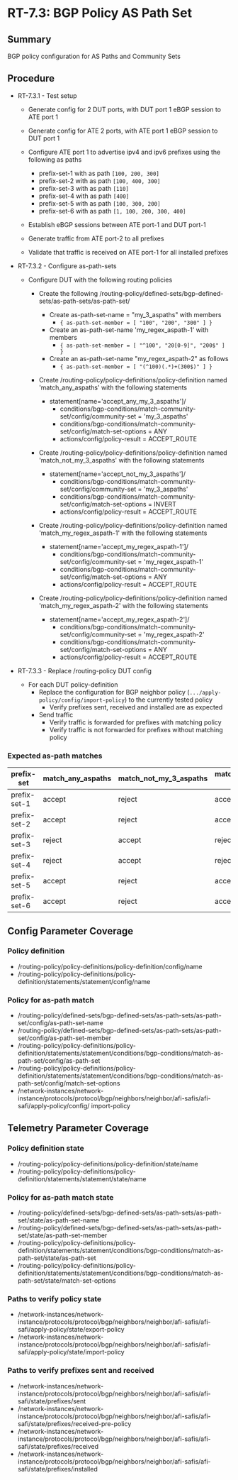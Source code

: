 # RT-7.3: BGP Policy AS Path Set

## Summary

BGP policy configuration for AS Paths and Community Sets

## Procedure

* RT-7.3.1 - Test setup
  * Generate config for 2 DUT ports, with DUT port 1 eBGP session to ATE port 1

  * Generate config for ATE 2 ports, with ATE port 1 eBGP session to DUT port 1

  * Configure ATE port 1 to advertise ipv4 and ipv6 prefixes using the following as paths
    * prefix-set-1 with as path `[100, 200, 300]`
    * prefix-set-2 with as path `[100, 400, 300]`
    * prefix-set-3 with as path `[110]`
    * prefix-set-4 with as path `[400]`
    * prefix-set-5 with as path `[100, 300, 200]`
    * prefix-set-6 with as path `[1, 100, 200, 300, 400]`

  * Establish eBGP sessions between ATE port-1 and DUT port-1
  * Generate traffic from ATE port-2 to all prefixes
  * Validate that traffic is received on ATE port-1 for all installed prefixes

* RT-7.3.2 - Configure as-path-sets
  * Configure DUT with the following routing policies
    * Create the following /routing-policy/defined-sets/bgp-defined-sets/as-path-sets/as-path-set/
      * Create as-path-set-name = "my_3_aspaths" with members
        * `{ as-path-set-member = [ "100", "200", "300" ] }`
      * Create an as-path-set-name 'my_regex_aspath-1' with members
        * `{ as-path-set-member = [ "^100", "20[0-9]", "200$" ] }`
      * Create an as-path-set-name "my_regex_aspath-2" as follows
        * `{ as-path-set-member = [ "(^100)(.*)+(300$)" ] }`

    * Create /routing-policy/policy-definitions/policy-definition named 'match_any_aspaths' with the following statements
      * statement[name='accept_any_my_3_aspaths']/
        * conditions/bgp-conditions/match-community-set/config/community-set = 'my_3_aspaths'
        * conditions/bgp-conditions/match-community-set/config/match-set-options = ANY
        * actions/config/policy-result = ACCEPT_ROUTE

    * Create /routing-policy/policy-definitions/policy-definition named 'match_not_my_3_aspaths' with the following statements
      * statement[name='accept_not_my_3_aspaths']/
        * conditions/bgp-conditions/match-community-set/config/community-set = 'my_3_aspaths'
        * conditions/bgp-conditions/match-community-set/config/match-set-options = INVERT
        * actions/config/policy-result = ACCEPT_ROUTE

    * Create /routing-policy/policy-definitions/policy-definition named 'match_my_regex_aspath-1' with the following statements
      * statement[name='accept_my_regex_aspath-1']/
        * conditions/bgp-conditions/match-community-set/config/community-set = 'my_regex_aspath-1'
        * conditions/bgp-conditions/match-community-set/config/match-set-options = ANY
        * actions/config/policy-result = ACCEPT_ROUTE

    * Create /routing-policy/policy-definitions/policy-definition named 'match_my_regex_aspath-2' with the following statements
      * statement[name='accept_my_regex_aspath-2']/
        * conditions/bgp-conditions/match-community-set/config/community-set = 'my_regex_aspath-2'
        * conditions/bgp-conditions/match-community-set/config/match-set-options = ANY
        * actions/config/policy-result = ACCEPT_ROUTE

* RT-7.3.3 - Replace /routing-policy DUT config 
  * For each DUT policy-definition
    * Replace the configuration for BGP neighbor policy (`.../apply-policy/config/import-policy`) to the currently tested policy
      * Verify prefixes sent, received and installed are as expected
    * Send traffic
      * Verify traffic is forwarded for prefixes with matching policy
      * Verify traffic is not forwarded for prefixes without matching policy

### Expected as-path matches

| prefix-set   | match_any_aspaths | match_not_my_3_aspaths | match_my_regex_aspath-1 | my_regex_aspath-2 |
| ------------ | ----------------- | ---------------------- | ----------------------- | ----------------- |
| prefix-set-1 | accept            | reject                 | accept                  | accept            |
| prefix-set-2 | accept            | reject                 | accept                  | accept            |
| prefix-set-3 | reject            | accept                 | reject                  | reject            |
| prefix-set-4 | reject            | accept                 | reject                  | reject            |
| prefix-set-5 | accept            | reject                 | accept                  | reject            |
| prefix-set-6 | accept            | reject                 | accept                  | reject            |

## Config Parameter Coverage

### Policy definition

* /routing-policy/policy-definitions/policy-definition/config/name
* /routing-policy/policy-definitions/policy-definition/statements/statement/config/name

### Policy for as-path match

* /routing-policy/defined-sets/bgp-defined-sets/as-path-sets/as-path-set/config/as-path-set-name
* /routing-policy/defined-sets/bgp-defined-sets/as-path-sets/as-path-set/config/as-path-set-member
* /routing-policy/policy-definitions/policy-definition/statements/statement/conditions/bgp-conditions/match-as-path-set/config/as-path-set
* /routing-policy/policy-definitions/policy-definition/statements/statement/conditions/bgp-conditions/match-as-path-set/config/match-set-options
* /network-instances/network-instance/protocols/protocol/bgp/neighbors/neighbor/afi-safis/afi-safi/apply-policy/config/
import-policy

## Telemetry Parameter Coverage

### Policy definition state

* /routing-policy/policy-definitions/policy-definition/state/name
* /routing-policy/policy-definitions/policy-definition/statements/statement/state/name

### Policy for as-path match state

* /routing-policy/defined-sets/bgp-defined-sets/as-path-sets/as-path-set/state/as-path-set-name
* /routing-policy/defined-sets/bgp-defined-sets/as-path-sets/as-path-set/state/as-path-set-member
* /routing-policy/policy-definitions/policy-definition/statements/statement/conditions/bgp-conditions/match-as-path-set/state/as-path-set
* /routing-policy/policy-definitions/policy-definition/statements/statement/conditions/bgp-conditions/match-as-path-set/state/match-set-options

### Paths to verify policy state

* /network-instances/network-instance/protocols/protocol/bgp/neighbors/neighbor/afi-safis/afi-safi/apply-policy/state/export-policy
* /network-instances/network-instance/protocols/protocol/bgp/neighbors/neighbor/afi-safis/afi-safi/apply-policy/state/import-policy

### Paths to verify prefixes sent and received

* /network-instances/network-instance/protocols/protocol/bgp/neighbors/neighbor/afi-safis/afi-safi/state/prefixes/sent
* /network-instances/network-instance/protocols/protocol/bgp/neighbors/neighbor/afi-safis/afi-safi/state/prefixes/received-pre-policy
* /network-instances/network-instance/protocols/protocol/bgp/neighbors/neighbor/afi-safis/afi-safi/state/prefixes/received
* /network-instances/network-instance/protocols/protocol/bgp/neighbors/neighbor/afi-safis/afi-safi/state/prefixes/installed
